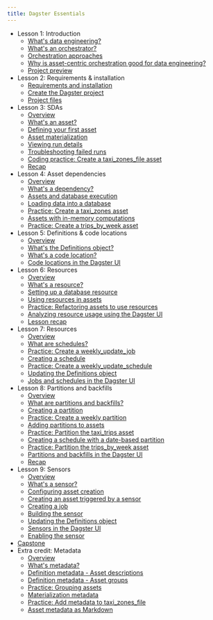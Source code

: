 ```yaml
---
title: Dagster Essentials
---
```


- Lesson 1: Introduction
  - [What's data engineering?](/dagster-essentials/lesson-1/whats-data-engineering)
  - [What's an orchestrator?](/dagster-essentials/lesson-1/whats-an-orchestrator)
  - [Orchestration approaches](/dagster-essentials/lesson-1/orchestration-approaches)
  - [Why is asset-centric orchestration good for data engineering?](/dagster-essentials/lesson-1/why-is-asset-centric-orchestration-good-for-data-engineering)
  - [Project preview](/dagster-essentials/lesson-1/project-preview)
- Lesson 2: Requirements & installation
  - [Requirements and installation](/dagster-essentials/lesson-2/requirements-and-installation)
  - [Create the Dagster project](/dagster-essentials/lesson-2/create-dagster-project)
  - [Project files](/dagster-essentials/lesson-2/project-files)
- Lesson 3: SDAs
  - [Overview](/dagster-essentials/lesson-3/overview)
  - [What's an asset?](/dagster-essentials/lesson-3/whats-an-asset)
  - [Defining your first asset](/dagster-essentials/lesson-3/defining-your-first-asset)
  - [Asset materialization](/dagster-essentials/lesson-3/asset-materialization)
  - [Viewing run details](/dagster-essentials/lesson-3/viewing-run-details)
  - [Troubleshooting failed runs](/dagster-essentials/lesson-3/troubleshooting-failed-runs)
  - [Coding practice: Create a taxi_zones_file asset](/dagster-essentials/lesson-3/coding-practice-taxi-zones-file-asset)
  - [Recap](/dagster-essentials/lesson-3/recap)
- Lesson 4: Asset dependencies
  - [Overview](/dagster-essentials/lesson-4/overview)
  - [What's a dependency?](/dagster-essentials/lesson-4/whats-a-dependency)
  - [Assets and database execution](/dagster-essentials/lesson-4/assets-and-database-execution)
  - [Loading data into a database](/dagster-essentials/lesson-4/loading-data-into-a-database)
  - [Practice: Create a taxi_zones asset](/dagster-essentials/lesson-4/coding-practice-taxi-zones-asset)
  - [Assets with in-memory computations](/dagster-essentials/lesson-4/assets-with-in-memory-computations)
  - [Practice: Create a trips_by_week asset](/dagster-essentials/lesson-4/coding-practice-trips-by-week-asset)
- Lesson 5: Definitions & code locations
  - [Overview](/dagster-essentials/lesson-5/overview)
  - [What's the Definitions object?](/dagster-essentials/lesson-5/whats-the-definitions-object)
  - [What's a code location?](/dagster-essentials/lesson-5/whats-a-code-location)
  - [Code locations in the Dagster UI](/dagster-essentials/lesson-5/code-locations-dagster-ui)
- Lesson 6: Resources
  - [Overview](/dagster-essentials/lesson-6/overview)
  - [What's a resource?](/dagster-essentials/lesson-6/whats-a-resource)
  - [Setting up a database resource](/dagster-essentials/lesson-6/setting-up-a-database-resource)
  - [Using resources in assets](/dagster-essentials/lesson-6/using-resources-in-assets)
  - [Practice: Refactoring assets to use resources](/dagster-essentials/lesson-6/coding-practice-refactoring-assets)
  - [Analyzing resource usage using the Dagster UI](/dagster-essentials/lesson-6/analyzing-resources-dagster-ui)
  - [Lesson recap](/dagster-essentials/lesson-6/recap)
- Lesson 7: Resources
  - [Overview](/dagster-essentials/lesson-7/overview)
  - [What are schedules?](/dagster-essentials/lesson-7/what-are-schedules)
  - [Practice: Create a weekly_update_job](/dagster-essentials/lesson-7/coding-practice-weekly-update-job)
  - [Creating a schedule](/dagster-essentials/lesson-7/creating-a-schedule)
  - [Practice: Create a weekly_update_schedule](/dagster-essentials/lesson-7/coding-practice-weekly-update-schedule)
  - [Updating the Definitions object](/dagster-essentials/lesson-7/updating-the-definitions-object)
  - [Jobs and schedules in the Dagster UI](/dagster-essentials/lesson-7/jobs-schedules-dagster-ui)
- Lesson 8: Partitions and backfills
  - [Overview](/dagster-essentials/lesson-8/overview)
  - [What are partitions and backfills?](/dagster-essentials/lesson-8/what-are-partitions-and-backfills)
  - [Creating a partition](/dagster-essentials/lesson-8/creating-a-partition)
  - [Practice: Create a weekly partition](/dagster-essentials/lesson-8/coding-practice-weekly-partition)
  - [Adding partitions to assets](/dagster-essentials/lesson-8/adding-partitions-to-assets)
  - [Practice: Partition the taxi_trips asset](/dagster-essentials/lesson-8/coding-practice-partition-taxi-trips)
  - [Creating a schedule with a date-based partition](/dagster-essentials/lesson-8/creating-a-schedule-with-a-date-based-partition)
  - [Practice: Partition the trips_by_week asset](/dagster-essentials/lesson-8/coding-practice-partition-trips-by-week)
  - [Partitions and backfills in the Dagster UI](/dagster-essentials/lesson-8/partitions-backfills-dagster-ui)
  - [Recap](/dagster-essentials/lesson-8/recap)
- Lesson 9: Sensors
  - [Overview](/dagster-essentials/lesson-9/overview)
  - [What's a sensor?](/dagster-essentials/lesson-9/whats-a-sensor)
  - [Configuring asset creation](/dagster-essentials/lesson-9/configuring-asset-creation)
  - [Creating an asset triggered by a sensor](/dagster-essentials/lesson-9/creating-an-asset-triggered-by-a-sensor)
  - [Creating a job](/dagster-essentials/lesson-9/creating-a-job)
  - [Building the sensor](/dagster-essentials/lesson-9/building-the-sensor)
  - [Updating the Definitions object](/dagster-essentials/lesson-9/updating-the-definitions-object)
  - [Sensors in the Dagster UI](/dagster-essentials/lesson-9/sensors-dagster-ui)
  - [Enabling the sensor](/dagster-essentials/lesson-9/enabling-the-sensor)
- [Capstone](/dagster-essentials/capstone)
- Extra credit: Metadata
  - [Overview](/dagster-essentials/extra-credit/overview)
  - [What's metadata?](/dagster-essentials/extra-credit/whats-metadata)
  - [Definition metadata - Asset descriptions](/dagster-essentials/extra-credit/definition-metadata-asset-descriptions)
  - [Definition metadata - Asset groups](/dagster-essentials/extra-credit/definition-metadata-asset-groups)
  - [Practice: Grouping assets](/dagster-essentials/extra-credit/coding-practice-grouping-assets)
  - [Materialization metadata](/dagster-essentials/extra-credit/materialization-metadata)
  - [Practice: Add metadata to taxi_zones_file](/dagster-essentials/extra-credit/coding-practice-metadata-taxi-zones-file)
  - [Asset metadata as Markdown](/dagster-essentials/extra-credit/asset-metadata-as-markdown)
